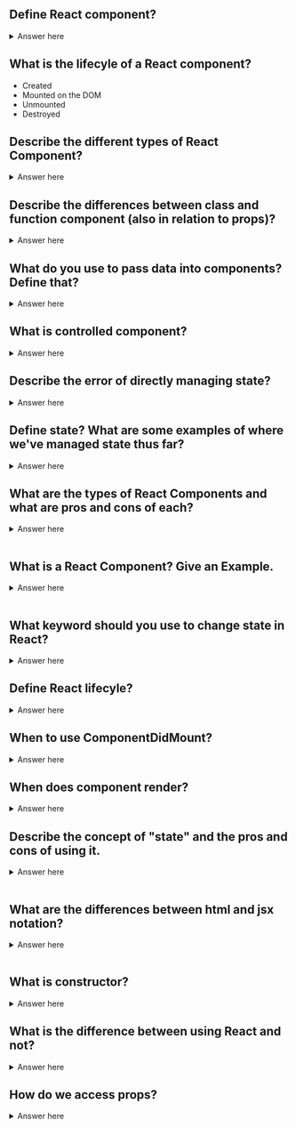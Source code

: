 ## Define React component?

<details>
  <summary>Answer here</summary>
  A chunk of a website that can be reused - includes JS, CSS, HTML
</details>

## What is the lifecyle of a React component?
* Created
* Mounted on the DOM
* Unmounted
* Destroyed

## Describe the different types of React Component?

<details>
  <summary>Answer here</summary>
  1. Function component:  a function that returns a single React Element.
  2. Class component: A JavaScript class that extends React.Component; must have a render method. 
</details>

## Describe the differences between class and function component (also in relation to props)?

<details>
  <summary>Answer here</summary>
  1. Function component:  stateless; use destructuring to access props.
  2. Class component: saves state; must use this.props.object after using the super keyword; must have a render method. 
</details>

## What do you use to pass data into components? Define that?

<details>
  <summary>Answer here</summary>
    Props: an object passed from parent to child. 
</details>

## What is controlled component?

<details>
  <summary>Answer here</summary>
  Controlled component: manages its own state. Form can be constructed as a controlled component. 
</details>

## Describe the error of directly managing state? 

<details>
  <summary>Answer here</summary>
  this.state = something 
</details>

## Define state? What are some examples of where we've managed state thus far?

<details>
  <summary>Answer here</summary>
  State is the data structure, and view reflects it within the DOM. Login/Logout would change the state of multiple elements.
</details>

## What are the types of React Components and what are pros and cons of each?

<details>
  <summary>Answer here</summary>
  The two types of React Components are Functional versus Stateful Class Components. Functional components are preferred if possible because of simplicity, however Stateful Class Components can be used to manage the state of a particular element if necessary. A recurrent example of a Stateful Class Component is with a Form, where the inputs should be managed by state.
</details>
<br>


## What is a React Component? Give an Example.

<details>
  <summary>Answer here</summary>
  A React Component is a function that returns a single react element, a repeatable part of a website. Examples might include a form, navbar, list, list item.
</details>
<br>

## What keyword should you use to change state in React? 

<details>
  <summary>Answer here</summary>
  this.setState({ data : newData })
</details>

## Define React lifecyle?

<details>
  <summary>Answer here</summary>
  The life of a React component, from birth (pre-mounting) and death (unmounting).
  Through lifecycle methods, we can then control what happens when each tiny section of your UI renders, updates, thinks about re-rendering, and then disappears entirely.
</details>

## When to use ComponentDidMount? 

<details>
  <summary>Answer here</summary>
  - This method is called once the component is mounted to the DOM.
  - Commonly used to load data with an ajax call. May set state in this method.
</details>

## When does component render?
<details>
  <summary>Answer here</summary>
  * when the state changes
  * Parent's props change
  * Component mounts the fist time
</details>

## Describe the concept of "state" and the pros and cons of using it.

<details>
  <summary>Answer here</summary>
  * State are objects that stores the information about a component.
  * States must be kept simple. States are the objects which determine components rendering and behavior.
  * accessed by this.state()
  * pros - powerful, render the components easily with state
  * cons - can be heavy

</details>
<br>

## What are the differences between html and jsx notation?

<details>
  <summary>Answer here</summary>
  JSX (Java Script XML) allows one to inject javascript into html notation and is used by React to generate more dynamic html. HTML is similar, but does not allow javascript outside of script tags.
</details>
<br>

## What is constructor?

<details>
  <summary>Answer here</summary>
  * This is the first method that gets called whenever a component is created. The constructor is called only once in the whole lifecycle of a component. It’s used to set up the initial values of variables and component state. 
  * Usage: Setup the initial state of the component.
</details>

## What is the difference between using React and not?

<details>
  <summary>Answer here</summary>
  React is a stronger tool when it comes to handeling state; it has an entire lifecycle system that allows your code to be more dynamic and 'react' to changes more efficiently. However, writing your code with a typical MCV model is also efficient depending on how dynamic your pages are.
</details>

## How do we access props?

<details>
  <summary>Answer here</summary>

- Props are properties passed down from the parent component. 
- Within a functional component, props are accessed directly with the argument props, or destructured keys of props. 
- Within a stateful class component props are accessed with this.props (after a constructor is built with props as an arguement and super(props){} is within that constructor)
</details>
<br>